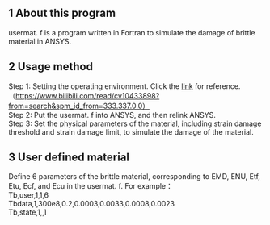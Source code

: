 ## 1 About this program
usermat. f is a program written in Fortran to simulate the damage of brittle material in ANSYS.
## 2 Usage method
Step 1: Setting the operating environment. Click the [link](URL "https://www.bilibili.com/read/cv10433898?from=search&spm_id_from=333.337.0.0") for reference.
（https://www.bilibili.com/read/cv10433898?from=search&spm_id_from=333.337.0.0）    
Step 2: Put the usermat. f into ANSYS, and then relink ANSYS.    
Step 3: Set the physical parameters of the material, including strain damage threshold and strain damage limit, to simulate the damage of the material.
## 3 User defined material
Define 6 parameters of the brittle material, corresponding to EMD, ENU, Etf, Etu, Ecf, and Ecu in the usermat. f. For example：    
Tb,user,1,1,6    
Tbdata,1,300e8,0.2,0.0003,0.0033,0.0008,0.0023    
Tb,state,1,,1    
